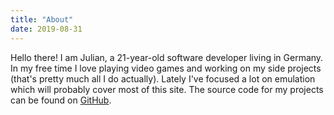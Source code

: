 ```yaml
---
title: "About"
date: 2019-08-31
---
```


Hello there! I am Julian, a 21-year-old software developer living in Germany. In my free time I love playing video games and working on my side projects (that's pretty much all I do actually). Lately I've focused a lot on emulation which will probably cover most of this site. The source code for my projects can be found on [GitHub](https://github.com/jsmolka).
